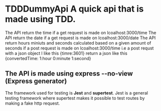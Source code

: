 # TDDDummyApi A quick api that is made using TDD. 
The API return the time if a get request is made on lcoalhost:3000/time
The API return the date if a get request is made on lcoalhost:3000/date
The API return hours miniuts and seconds calculated based on a given amount of seconds if a post request is made on lcoalhost:3000/time i.e a post requst with a json object l
like this {timre:3601} return a json like this {convertedTime: 1:hour 0:minute 1:second}

## The API is made using express --no-view (Express generator) 
The framework used for testing is **Jest** and **supertest**. 
Jest is a general testing framework where supertest makes it possible to test routes by making a fake http request. 
